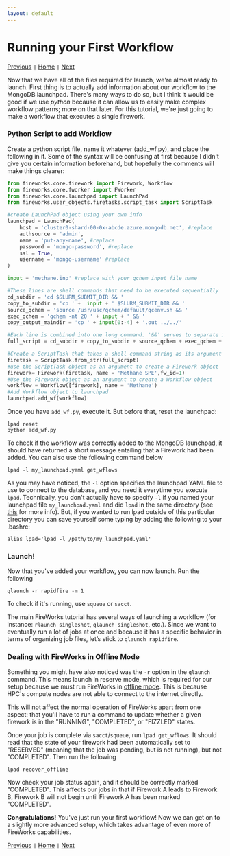 ```yaml
---
layout: default
---
```


# Running your First Workflow

[Previous](./FW2-Required-Files.html) <code>&#124;</code> [Home](../) <code>&#124;</code> [Next](./FW4-Advanced-Setups.html)

Now that we have all of the files required for launch, we're almost ready to launch. First thing is to actually add information about our workflow to the MongoDB launchpad. There's many ways to do so, but I think it would be good if we use *python* because it can allow us to easily make complex workflow patterns; more on that later. For this tutorial, we're just going to make a workflow that executes a single firework.

### Python Script to add Workflow

Create a python script file, name it whatever (add_wf.py), and place the following in it. Some of the syntax will be confusing at first because I didn't give you certain information beforehand, but hopefully the comments will make things clearer:

```python
from fireworks.core.firework import Firework, Workflow
from fireworks.core.fworker import FWorker
from fireworks.core.launchpad import LaunchPad
from fireworks.user_objects.firetasks.script_task import ScriptTask

#create LaunchPad object using your own info
launchpad = LaunchPad(
    host = 'cluster0-shard-00-0x-abcde.azure.mongodb.net', #replace
    authsource = 'admin',
    name = 'put-any-name', #replace
    password = 'mongo-password', #replace
    ssl = True,
    username = 'mongo-username' #replace
)

input = 'methane.inp' #replace with your qchem input file name

#These lines are shell commands that need to be executed sequentially
cd_subdir = 'cd $SLURM_SUBMIT_DIR && '
copy_to_subdir = 'cp ' +  input + ' $SLURM_SUBMIT_DIR && '
source_qchem = 'source /usr/usc/qchem/default/qcenv.sh && '
exec_qchem = 'qchem -nt 20 ' + input + ' && '
copy_output_maindir = 'cp ' + input[0:-4] + '.out ../../'

#Each line is combined into one long command. '&&' serves to separate individual commands
full_script = cd_subdir + copy_to_subdir + source_qchem + exec_qchem + copy_output_maindir

#Create a ScriptTask that takes a shell command string as its argument
firetask = ScriptTask.from_str(full_script)   
#use the ScriptTask object as an argument to create a Firework object
firework= Firework(firetask, name = 'Methane SPE',fw_id=1)
#Use the Firework object as an argument to create a Workflow object
workflow = Workflow([firework], name = 'Methane')
#Add Workflow object to launchpad
launchpad.add_wf(workflow)
```
Once you have `add_wf.py`, execute it. But before that, reset the launchpad:

```
lpad reset
python add_wf.py
```

To check if the workflow was correctly added to the MongoDB launchpad, it should have returned a short message entailing that a Firework had been added. You can also use the following command below

```shell
lpad -l my_launchpad.yaml get_wflows
```
As you may have noticed, the `-l` option specifies the launchpad YAML file to use to connect to the database, and you need it everytime you execute `lpad`. Technically, you don't actually have to specify `-l` if you named your launchpad file `my_launchpad.yaml` and did `lpad` in the same directory (see [this](https://materialsproject.github.io/fireworks/queue_tutorial.html#submit-a-job) for more info). But, if you wanted to run lpad outside of this particular directory you can save yourself some typing by adding the following to your .bashrc:

```shell
alias lpad='lpad -l /path/to/my_launchpad.yaml'
```

### Launch!

Now that you've added your workflow, you can now launch. Run the following
```
qlaunch -r rapidfire -m 1
```
To check if it's running, use `squeue` or `sacct`.

The main FireWorks tutorial has several ways of launching a workflow (for instance: `rlaunch singleshot`, `qlaunch singleshot`, etc.). Since we want to eventually run a lot of jobs at once and because it has a specific behavior in terms of organizing job files, let’s stick to `qlaunch rapidfire`.

### Dealing with FireWorks in Offline Mode
Something you might have also noticed was the `-r` option in the `qlaunch` command. This means launch in reserve mode, which is required for our setup because we must run FireWorks in [offline mode](https://materialsproject.github.io/fireworks/offline_tutorial.html). This is because HPC's compute nodes are not able to connect to the internet directly.

This will not affect the normal operation of FireWorks apart from one aspect: that you'll have to run a command to update whether a given firework is in the "RUNNING", "COMPLETED", or "FIZZLED" states.  

Once your job is complete via `sacct`/`squeue`, run `lpad get_wflows`. It should read that the state of your firework had been automatically set to "RESERVED" (meaning that the job was pending, but is not running), but not "COMPLETED". Then run the following

```
lpad recover_offline
```

Now check your job status again, and it should be correctly marked "COMPLETED". This affects our jobs in that if Firework A leads to Firework B, Firework B will not begin until Firework A has been marked "COMPLETED".

**Congratulations!** You've just run your first workflow! Now we can get on to a slightly more advanced setup, which takes advantage of even more of FireWorks capabilities.


[Previous](./FW2-Required-Files.html) <code>&#124;</code> [Home](../) <code>&#124;</code> [Next](./FW4-Advanced-Setups.html)
